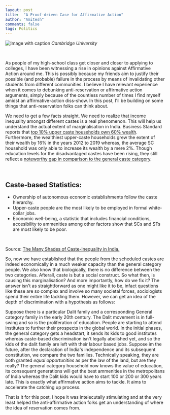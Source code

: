 ```yaml
---
layout: post
title:  "A Proof-driven Case for Affirmative Action"
author: "Amitesh"
comments: false
tags: Politics
---
```


![Image with caption](https://images.unsplash.com/20/cambridge.JPG?ixid=MnwxMjA3fDB8MHxwaG90by1wYWdlfHx8fGVufDB8fHx8&ixlib=rb-1.2.1&auto=format&fit=crop&w=1030&q=80 "Cambridge University")
_Cambridge University_

<br> 

As people of my high-school class get closer and closer to applying to colleges, I have been witnessing a rise in opinions against Affirmative Action around me. This is possibly
because my friends aim to justify their possible (and probable) failure in the process by means of invalidating other students from different communities. I believe I have relevant experience when it comes to debunking anti-reservation or affirmative action arguments, simply because of the countless number of times I find myself amidst an affirmative-action diss-show. In this post, I'll be building on some things that anti-reservation folks can think about.
<br>

We need to get a few facts straight. We need to realize that income inequality amongst different castes is a real phenomenon. This will help us understand the actual extent of 
marginalisation in India. Business Standard reports that [top 10% upper caste households own 60% wealth](https://www.business-standard.com/article/current-affairs/income-inequality-in-india-top-10-upper-caste-households-own-60-wealth-119011400105_1.html#:~:text=Inequality%20between%20castes&text=SC%20and%20ST%20households%20earn,than%20the%20annual%20Indian%20average.). Furthermore, the wealthiest upper-caste households grew the extent of their wealth by 16% in the years 2012 to 2019 whereas, the average SC household was only able to increase its wealth by a mere 2%. Though education levels for the disadvantaged castes have been rising, they still reflect a [noteworthy gap in comparison to the general caste category](https://theprint.in/opinion/education-levels-of-sc-st-obc-rising-a-new-study-looks-at-caste-gap-in-jobs-income-too/606200/).

<br>


## Caste-based Statistics:
- Ownership of autonomous economic establishments follow the caste hierarchy.
- Upper-caste people are the most likely to be employed in formal white-collar jobs.
- Economic well-being, a statistic that includes financial conditions, accesibility to ammenities among other factors show that SCs and STs are most likely to be poor.
<br>

Source: [The Many Shades of Caste-Inequality in India.](https://www.livemint.com/Politics/ino3tfMYVsd6VVGUdWXB8H/The-many-shades-of-caste-inequality-in-India.html)
<br>

So, now we have established that the people from the scheduled castes are indeed economically in a much weaker capacity than the general category people. We also know that biologically, there is no difference between the two categories. Afterall, caste is but a social construct. So what then, is causing this marginalisation? And more importantly,
how do we fix it? The answer isn't as straightforward as one might like it to be, infact questions like these are so complex and involve so many societal forces, sociologists spend their entire life tackling them. However, we can get an idea of the depth of discrimination with a hypothesis as follows:
<br>

Suppose there is a particular Dalit family and a corresponding General category family in the early 20th century. The Dalit movement is in full-swing and so is the proliferation of education. People are starting to attend institutes to further their prospects in the global world. In the initial phases, the general category gets a headstart, it sends its kids to good institutes whereas caste-based discrimination isn't legally abolished yet, and so the kids of the dalit family are left with their labour based jobs. Suppose im the future, after the declaration of India's independence and its subsequent constitution, we compare the two families. Technically speaking, they are both granted *equal opportunities* as per the law of the land, but are they really? The general category household now knows the value of education, its consequent generations will get the best ammenities in the metropolitans of India whereas the Dalit kids would have to start 100 or 200 or 300 years late. This is exactly what affirmative action aims to tackle. It aims to accelerate the catching up process.
<br>

That is it for this post, I hope it was intelecutally stimulating and at the very least helped the anti-affirmative action folks get an understanding of where the idea of reservation comes from.
